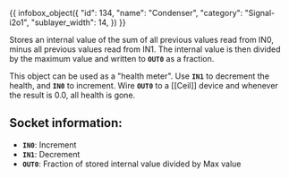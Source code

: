 {{ infobox_object({
	"id": 134,
	"name": "Condenser",
	"category": "Signal-i2o1",
	"sublayer_width": 14,
}) }}

Stores an internal value of the sum of all previous values read from IN0, minus all previous values read from IN1. The internal value is then divided by the maximum value and written to **`OUT0`** as a fraction.

This object can be used as a "health meter". Use **`IN1`** to decrement the health, and **`IN0`** to increment. Wire **`OUT0`** to a [[Ceil]] device and whenever the result is 0.0, all health is gone.

## Socket information:
- **`IN0`**: Increment
- **`IN1`**: Decrement
- **`OUT0`**: Fraction of stored internal value divided by Max value